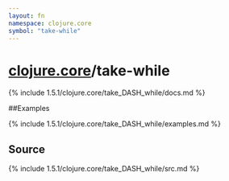 ```yaml
---
layout: fn
namespace: clojure.core
symbol: "take-while"
---
```


# [clojure.core](../)/take-while

{% include 1.5.1/clojure.core/take_DASH_while/docs.md %}

##Examples

{% include 1.5.1/clojure.core/take_DASH_while/examples.md %}
## Source
{% include 1.5.1/clojure.core/take_DASH_while/src.md %}

